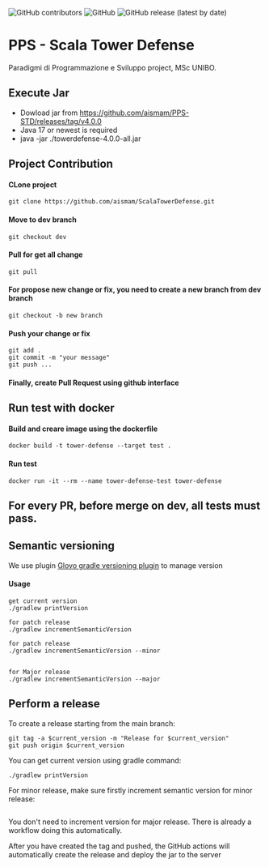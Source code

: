 ![GitHub contributors](https://img.shields.io/github/contributors/aismam/PPS-STD)
![GitHub](https://img.shields.io/github/license/aismam/PPS-STD)
![GitHub release (latest by date)](https://img.shields.io/github/v/release/aismam/PPS-STD)

# PPS - Scala Tower Defense

Paradigmi di Programmazione e Sviluppo project, MSc UNIBO.

## Execute Jar

- Dowload jar from https://github.com/aismam/PPS-STD/releases/tag/v4.0.0
- Java 17 or newest is required
- java -jar ./towerdefense-4.0.0-all.jar

## Project Contribution

#### CLone project

```
git clone https://github.com/aismam/ScalaTowerDefense.git
```

#### Move to dev branch

```
git checkout dev
```

#### Pull for get all change

```
git pull
```

#### For propose new change or fix, you need to create a new branch from dev branch

```
git checkout -b new branch
```

#### Push your change or fix

```
git add .
git commit -m "your message"
git push ...
```

#### Finally, create Pull Request using github interface

## Run test with docker

#### Build and creare image using the dockerfile

```
docker build -t tower-defense --target test .
```

#### Run test

```
docker run -it --rm --name tower-defense-test tower-defense
```

## For every PR, before merge on dev, all tests must pass.

## Semantic versioning

We use plugin [Glovo gradle versioning plugin](https://github.com/Glovo/gradle-versioning-plugin) to manage version

#### Usage

```
get current version
./gradlew printVersion

for patch release
./gradlew incrementSemanticVersion

for patch release
./gradlew incrementSemanticVersion --minor


for Major release 
./gradlew incrementSemanticVersion --major
```

## Perform a release

To create a release starting from the main branch:

```
git tag -a $current_version -m "Release for $current_version"
git push origin $current_version
```

You can get current version using gradle command:

```
./gradlew printVersion
```

For minor release, make sure firstly increment semantic version for minor release:

```./gradlew incrementSemanticVersion --minor
```

You don't need to increment version for major release. There is already a workflow doing this automatically.

After you have created the tag and pushed, the GitHub actions will automatically create the release and deploy the jar
to the server
